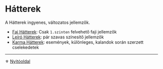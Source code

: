 # Hátterek

<!-- tag: hatter__fortely -->

A Hátterek ingyenes, változatos jellemzők.

- [Faj Hátterek](021_faj_hatterek.md): Csak `1.szinten` felvehető faji jellemzők
- [Leíró Hátterek](022_leiro_hatterek.md): pár szavas színesítő jellemzők
- [Karma Hátterek](023_karma_hatterek.md): események, különleges, kalandok során szerzett cselekedetek

---

⚜️ [Nyitóoldal](start.md#2-h%C3%A1tterek-)
